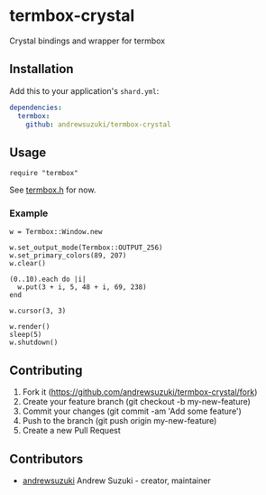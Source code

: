 # termbox-crystal

Crystal bindings and wrapper for termbox

## Installation

Add this to your application's `shard.yml`:

```yaml
dependencies:
  termbox:
    github: andrewsuzuki/termbox-crystal
```

## Usage

```crystal
require "termbox"
```

See [termbox.h](https://github.com/nsf/termbox/blob/master/src/termbox.h) for now.

### Example

```crystal
w = Termbox::Window.new

w.set_output_mode(Termbox::OUTPUT_256)
w.set_primary_colors(89, 207)
w.clear()

(0..10).each do |i|
  w.put(3 + i, 5, 48 + i, 69, 238)
end

w.cursor(3, 3)

w.render()
sleep(5)
w.shutdown()
```

## Contributing

1. Fork it (https://github.com/andrewsuzuki/termbox-crystal/fork)
2. Create your feature branch (git checkout -b my-new-feature)
3. Commit your changes (git commit -am 'Add some feature')
4. Push to the branch (git push origin my-new-feature)
5. Create a new Pull Request

## Contributors

- [andrewsuzuki](https://github.com/andrewsuzuki) Andrew Suzuki - creator, maintainer

